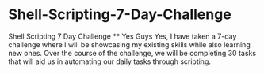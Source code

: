 # Shell-Scripting-7-Day-Challenge
Shell Scripting 7 Day Challenge  **   Yes Guys Yes, I have taken a 7-day challenge where I will be showcasing my existing skills while also learning new ones. Over the course of the challenge, we will be completing 30 tasks that will aid us in automating our daily tasks through scripting.
